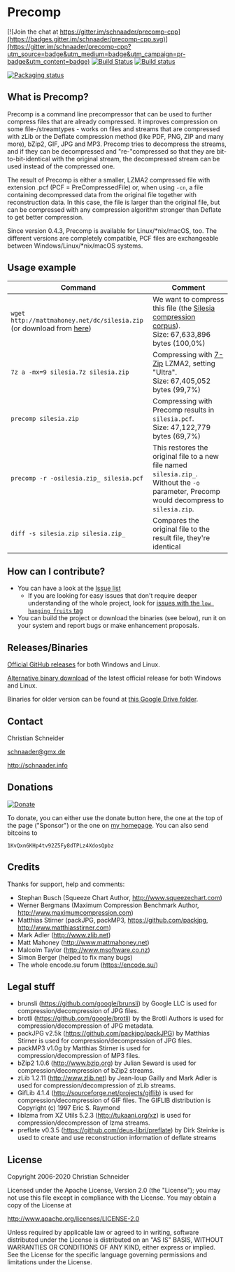 Precomp
=======

[![Join the chat at https://gitter.im/schnaader/precomp-cpp](https://badges.gitter.im/schnaader/precomp-cpp.svg)](https://gitter.im/schnaader/precomp-cpp?utm_source=badge&utm_medium=badge&utm_campaign=pr-badge&utm_content=badge)
[![Build Status](https://travis-ci.org/schnaader/precomp-cpp.svg?branch=master)](https://travis-ci.org/schnaader/precomp-cpp)
[![Build status](https://ci.appveyor.com/api/projects/status/noofdvr23uk2oyyi/branch/master?svg=true)](https://ci.appveyor.com/project/schnaader/precomp-cpp)

[![Packaging status](https://repology.org/badge/vertical-allrepos/precomp.svg)](https://repology.org/metapackage/precomp)

What is Precomp?
----------------
Precomp is a command line precompressor that can be used to further compress files that are already compressed. It improves compression on some file-/streamtypes - works on files and streams that are compressed with zLib or the Deflate compression method (like PDF, PNG, ZIP and many more), bZip2, GIF, JPG and MP3. Precomp tries to decompress the streams, and if they can be decompressed and "re-"compressed so that they are bit-to-bit-identical with the original stream, the decompressed stream can be used instead of the compressed one.

The result of Precomp is either a smaller, LZMA2 compressed file with extension .pcf (PCF = PreCompressedFile) or, when using `-cn`, a file containing decompressed data from the original file together with reconstruction data. In this case, the file is larger than the original file, but can be compressed with any compression algorithm stronger than Deflate to get better compression.

Since version 0.4.3, Precomp is available for Linux/*nix/macOS, too. The different versions are completely compatible, PCF files are exchangeable between Windows/Linux/*nix/macOS systems.

Usage example
-------------
|Command|Comment|
|--|--|
|`wget http://mattmahoney.net/dc/silesia.zip` <br> (or download from [here](http://mattmahoney.net/dc/silesia.html))|We want to compress this file (the [Silesia compression corpus](http://sun.aei.polsl.pl/~sdeor/index.php?page=silesia)). <br>Size: 67,633,896 bytes (100,0%)|
|`7z a -mx=9 silesia.7z silesia.zip`|Compressing with [7-Zip](https://www.7-zip.org/) LZMA2, setting "Ultra". <br>Size: 67,405,052 bytes (99,7%)|
|`precomp silesia.zip`|Compressing with Precomp results in `silesia.pcf`. <br>Size: 47,122,779 bytes (69,7%)|
|`precomp -r -osilesia.zip_ silesia.pcf`|This restores the original file to a new file named `silesia.zip_`. <br> Without the `-o` parameter, Precomp would decompress to `silesia.zip`.|
|`diff -s silesia.zip silesia.zip_`|Compares the original file to the result file, they're identical|


How can I contribute?
---------------------
* You can have a look at the [Issue list](https://github.com/schnaader/precomp-cpp/issues)
  * If you are looking for easy issues that don't require deeper understanding of the whole project, look for [issues with the `low hanging fruits` tag](https://github.com/schnaader/precomp-cpp/labels/low%20hanging%20fruits)
* You can build the project or download the binaries (see below), run it on your system and report bugs or make enhancement proposals.

Releases/Binaries
-----------------
[Official GitHub releases](https://github.com/schnaader/precomp-cpp/releases) for both Windows and Linux.

[Alternative binary download](http://schnaader.info/precomp.php#d) of the latest official release for both Windows and Linux.

Binaries for older version can be found at [this Google Drive folder](https://drive.google.com/open?id=0B-yOP4irObphSGtMMjJSV2tueEE).

Contact
-------
Christian Schneider

schnaader@gmx.de

http://schnaader.info

Donations
---------
[![Donate](https://img.shields.io/badge/Donate-PayPal-green.svg)](https://www.paypal.com/cgi-bin/webscr?cmd=_s-xclick&hosted_button_id=X5SVF9YUQC9UG)

To donate, you can either use the donate button here, the one at the top of the page ("Sponsor") or the one on [my homepage](http://schnaader.info). You can also send bitcoins to

    1KvQxn6KHp4tv92Z5Fy8dTPLz4XdosQpbz

Credits
-------
Thanks for support, help and comments:

- Stephan Busch (Squeeze Chart Author, http://www.squeezechart.com)
- Werner Bergmans (Maximum Compression Benchmark Author, http://www.maximumcompression.com)
- Matthias Stirner (packJPG, packMP3, https://github.com/packjpg, http://www.matthiasstirner.com)
- Mark Adler (http://www.zlib.net)
- Matt Mahoney (http://www.mattmahoney.net)
- Malcolm Taylor (http://www.msoftware.co.nz)
- Simon Berger (helped to fix many bugs)
- The whole encode.su forum (https://encode.su/)

Legal stuff
-----------
- brunsli (https://github.com/google/brunsli) by Google LLC is used for compression/decompression of JPG files.
- brotli (https://github.com/google/brotli) by the Brotli Authors is used for compression/decompression of JPG metadata.
- packJPG v2.5k (https://github.com/packjpg/packJPG) by Matthias Stirner is used for compression/decompression of JPG files.
- packMP3 v1.0g by Matthias Stirner is used for compression/decompression of MP3 files.
- bZip2 1.0.6 (http://www.bzip.org) by Julian Seward is used for compression/decompression of bZip2 streams.
- zLib 1.2.11 (http://www.zlib.net) by Jean-loup Gailly and Mark Adler is used for compression/decompression of zLib streams.
- GifLib 4.1.4 (http://sourceforge.net/projects/giflib) is used for compression/decompression of GIF files. The GIFLIB distribution is Copyright (c) 1997 Eric S. Raymond
- liblzma from XZ Utils 5.2.3 (http://tukaani.org/xz) is used for compression/decompresson of lzma streams.
- preflate v0.3.5 (https://github.com/deus-libri/preflate) by Dirk Steinke is used to create and use reconstruction information of deflate streams

License
-------
Copyright 2006-2020 Christian Schneider

Licensed under the Apache License, Version 2.0 (the "License");
you may not use this file except in compliance with the License.
You may obtain a copy of the License at

http://www.apache.org/licenses/LICENSE-2.0

Unless required by applicable law or agreed to in writing, software
distributed under the License is distributed on an "AS IS" BASIS,
WITHOUT WARRANTIES OR CONDITIONS OF ANY KIND, either express or implied.
See the License for the specific language governing permissions and
limitations under the License.
